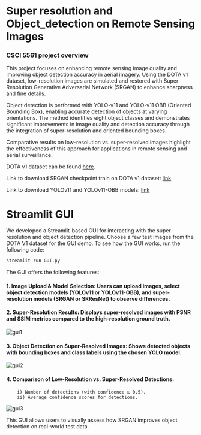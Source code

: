 # Super resolution and Object_detection on Remote Sensing Images

### CSCI 5561 project overview

This project focuses on enhancing remote sensing image quality and improving object detection accuracy in aerial imagery. Using the DOTA v1 dataset, low-resolution images are simulated and restored with Super-Resolution Generative Adversarial Network (SRGAN) to enhance sharpness and fine details.

Object detection is performed with YOLO-v11 and YOLO-v11 OBB (Oriented Bounding Box), enabling accurate detection of objects at varying orientations. The method identifies eight object classes and demonstrates significant improvements in image quality and detection accuracy through the integration of super-resolution and oriented bounding boxes.

Comparative results on low-resolution vs. super-resolved images highlight the effectiveness of this approach for applications in remote sensing and aerial surveillance.
 
DOTA v1 dataset can be found [here](https://captain-whu.github.io/DOTA/dataset.html).

Link to download SRGAN checkpoint train on DOTA v1 dataset: [link](https://drive.google.com/file/d/10eBCHZLtl8HBMqCL90cezlKF04cOB1Bh/view?usp=sharing)

Link to download YOLOv11 and YOLOv11-OBB models: [link](https://drive.google.com/drive/folders/18TEWaciGL6Be6P3vVEDOk55vjX7dM6x4?usp=sharing)


# Streamlit GUI

We developed a Streamlit-based GUI for interacting with the super-resolution and object detection pipeline. Choose a few test images from the DOTA V1 dataset for the GUI demo. 
To see how the GUI works, run the following code:
```python
streamlit run GUI.py
```
The GUI offers the following features:
#### 1. Image Upload & Model Selection: Users can upload images, select object detection models (YOLOv11 or YOLOv11-OBB), and super-resolution models (SRGAN or SRResNet) to observe differences.


#### 2. Super-Resolution Results: Displays super-resolved images with PSNR and SSIM metrics compared to the high-resolution ground truth.
![gui1](https://github.com/anwesha-umn/Super_resolution_object_detection/blob/main/imgs/gui1.png)


#### 3. Object Detection on Super-Resolved Images: Shows detected objects with bounding boxes and class labels using the chosen YOLO model.

![gui2](https://github.com/anwesha-umn/Super_resolution_object_detection/blob/main/imgs/gui2.png)

#### 4. Comparison of Low-Resolution vs. Super-Resolved Detections: 
        i) Number of detections (with confidence ≥ 0.5).
        ii) Average confidence scores for detections.
![gui3](https://github.com/anwesha-umn/Super_resolution_object_detection/blob/main/imgs/gui3.png)

This GUI allows users to visually assess how SRGAN improves object detection on real-world test data.





